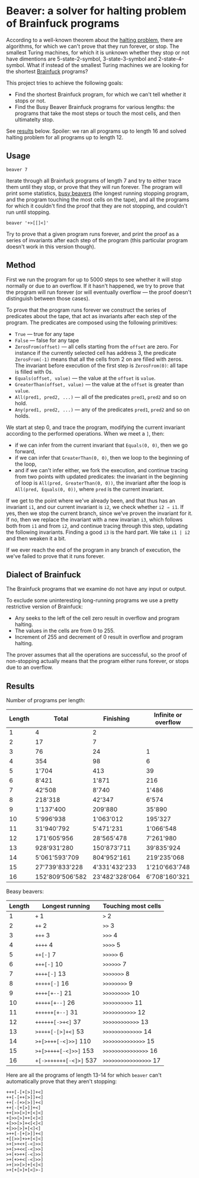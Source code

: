 # Beaver: a solver for halting problem of Brainfuck programs

According to a well-known theorem about the [halting problem](https://en.wikipedia.org/wiki/Halting_problem), there are algorithms, for which we can't prove that they run forever, or stop. The smallest Turing machines, for which it is unknown whether they stop or not have dimentions are 5-state-2-symbol, 3-state-3-symbol and 2-state-4-symbol. What if instead of the smallest Turing machines we are looking for the shortest [Brainfuck](https://en.wikipedia.org/wiki/Brainfuck) programs?

This project tries to achieve the following goals:

* Find the shortest Brainfuck program, for which we can't tell whether it stops or not.
* Find the Busy Beaver Brainfuck programs for various lengths: the programs that take the most steps or touch the most cells, and then ultimatelty stop.

See [results](#results) below. Spoiler: we ran all programs up to length 16 and solved halting problem for all programs up to length 12.

## Usage

    beaver 7

Iterate through all Brainfuck programs of length 7 and try to either trace them until they stop, or prove that they will run forever. The program will print some statistics, [busy beavers](https://en.wikipedia.org/wiki/Busy_beaver) (the longest running stopping program, and the program touching the most cells on the tape), and all the programs for which it couldn't find the proof that they are not stopping, and couldn't run until stopping.

    beaver '+>[[]<]'

Try to prove that a given program runs forever, and print the proof as a series of invariants after each step of the program (this particular program doesn't work in this version though).

## Method

First we run the program for up to 5000 steps to see whether it will stop normally or due to an overflow. If it hasn't happened, we try to prove that the program will run forever (or will eventually overflow — the proof doesn't distinguish between those cases).

To prove that the program runs forever we construct the series of predicates about the tape, that act as invariants after each step of the program. The predicates are composed using the following primitives:

* `True` — true for any tape
* `False` — false for any tape
* `ZerosFrom(offset)` — all cells starting from the `offset` are zero. For instance if the currently selected cell has address 3, the predicate `ZerosFrom(-1)` means that all the cells from 2 on are filled with zeros. The invariant before execution of the first step is `ZerosFrom(0)`: all tape is filled with 0s.
* `Equals(offset, value)` — the value at the `offset` is `value`.
* `GreaterThan(offset, value)` — the value at the `offset` is greater than `value`.
* `All(pred1, pred2, ...)` — all of the predicates `pred1`, `pred2` and so on hold.
* `Any(pred1, pred2, ...)` — any of the predicates `pred1`, `pred2` and so on holds.

We start at step 0, and trace the program, modifying the current invariant according to the performed operations. When we meet a `]`, then:
- if we can infer from the current invariant that `Equals(0, 0)`, then we go forward,
- if we can infer that `GreaterThan(0, 0)`, then we loop to the beginning of the loop,
- and if we can't infer either, we fork the execution, and continue tracing from two points with updated predicates: the invariant in the beginning of loop is `All(pred, GreaterThan(0, 0))`, the invariant after the loop is `All(pred, Equals(0, 0))`, where `pred` is the current invariant.

If we get to the point where we've already been, and that thus has an invariant `i1`, and our current invariant is `i2`, we check whether `i2 ⇒ i1`. If yes, then we stop the current branch, since we've proven the invariant for it. If no, then we replace the invariant with a new invarian `i3`, which follows both from `i1` and from `i2`, and continue tracing through this step, updating the following invariants. Finding a good `i3` is the hard part. We take `i1 | i2` and then weaken it a bit.

If we ever reach the end of the program in any branch of execution, the we've failed to prove that it runs forever.

## Dialect of Brainfuck

The Brainfuck programs that we examine do not have any input or output.

To exclude some uninteresting long-running programs we use a pretty restrictive version of Brainfuck:

* Any seeks to the left of the cell zero result in overflow and program halting.
* The values in the cells are from 0 to 255.
* Increment of 255 and decrement of 0 result in overflow and program halting.

The prover assumes that all the operations are successful, so the proof of non-stopping actually means that the program either runs forever, or stops due to an overflow. 

## Results

Number of programs per length:

| Length | Total           | Finishing      | Infinite or overflow | Overflow        | Unknown   |
| ------ | --------------- | -------------- | -------------------- | --------------- | --------- |
| 1      | 4               | 2              |                      | 2               |           |
| 2      | 17              | 7              |                      | 10              |           |
| 3      | 76              | 24             | 1                    | 51              |           |
| 4      | 354             | 98             | 6                    | 250             |           |
| 5      | 1'704           | 413            | 39                   | 1'252           |           |
| 6      | 8'421           | 1'871          | 216                  | 6'334           |           |
| 7      | 42'508          | 8'740          | 1'486                | 32'282          |           |
| 8      | 218'318         | 42'347         | 6'574                | 169'397         |           |
| 9      | 1'137'400       | 209'880        | 35'890               | 891'630         |           |
| 10     | 5'996'938       | 1'063'012      | 195'327              | 4'738'599       |           |
| 11     | 31'940'792      | 5'471'231      | 1'066'548            | 25'403'013      |           |
| 12     | 171'605'956     | 28'565'478     | 7'261'980            | 135'778'498     |           |
| 13     | 928'931'280     | 150'873'711    | 39'835'924           | 738'221'643     | 2         |
| 14     | 5'061'593'709   | 804'952'161    | 219'235'068          | 4'037'406'458   | 22        |
| 15     | 27'739'833'228  | 4'331'432'233  | 1'210'663'748        | 22'197'737'003  | 244       |
| 16     | 152'809'506'582 | 23'482'328'064 | 6'708'160'321        | 122'619'013'779 | 4418      |

Beasy beavers:

| Length | Longest running        | Touching most cells   |
| ------ | ---------------------- | --------------------- |
| 1      | `+` 1                  | `>` 2                 |
| 2      | `++` 2                 | `>>` 3                |
| 3      | `+++` 3                | `>>>` 4               |
| 4      | `++++` 4               | `>>>>` 5              |
| 5      | `++[-]` 7              | `>>>>>` 6             |
| 6      | `+++[-]` 10            | `>>>>>>` 7            |
| 7      | `++++[-]` 13           | `>>>>>>>` 8           |
| 8      | `+++++[-]` 16          | `>>>>>>>>` 9          |
| 9      | `++++[+--]` 21         | `>>>>>>>>>` 10        |
| 10     | `+++++[+--]` 26        | `>>>>>>>>>>` 11       |
| 11     | `++++++[+--]` 31       | `>>>>>>>>>>>` 12      |
| 12     | `++++++[->+<]` 37      | `>>>>>>>>>>>>` 13     |
| 13     | `>++++[-[>]+<]` 53     | `>>>>>>>>>>>>>` 14    |
| 14     | `>+[>+++[-<]>>]` 110   | `>>>>>>>>>>>>>>` 15   |
| 15     | `>+[>++++[-<]>>]` 153  | `>>>>>>>>>>>>>>>` 16  |
| 16     | `+[->++++++[-<]>]` 537 | `>>>>>>>>>>>>>>>>` 17 |

Here are all the programs of length 13-14 for which `beaver` can't automatically prove that they aren't stopping:
    
    +++[-[+[>]]+<]
    ++[-[++[>]]+<]
    ++[-[+>[>]]+<]
    ++[-[+[>]]+<]
    ++[>>[>]+[<]<]
    +[>>[>]++[<]<]
    +[>>[>]+<[<]<]
    +[>>[>]+[<]<]
    >++[-[+[>]]+<]
    +[[>>]+>+[<]<]
    >+[>+<+[-<]>>]
    >+[>+<<[-<]>>]
    >+[+>++[-<]>>]
    >+[+>+<[-<]>>]
    >+[>>[>]+[<]<]
    >+[+[>]+[<]>-]